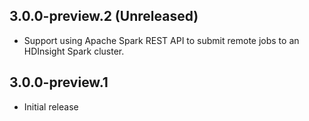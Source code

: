 ## 3.0.0-preview.2 (Unreleased)
- Support using Apache Spark REST API to submit remote jobs to an HDInsight Spark cluster.
## 3.0.0-preview.1
- Initial release

